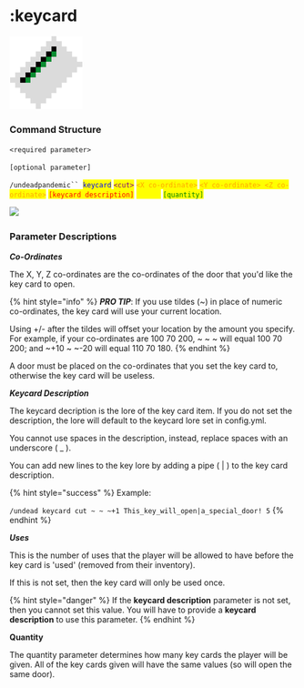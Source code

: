 # :keycard

![Key Card Texture](../../.gitbook/assets/keycard.png)

### Command Structure

`<required parameter>`

`[optional parameter]`

`/undeadpandemic`` `<mark style="color:blue;">`keycard`</mark> <mark style="color:purple;">`<cut>`</mark> <mark style="color:orange;">`<X co-ordinate>`</mark> <mark style="color:orange;">`<Y co-ordinate> <Z co-ordinate>`</mark> <mark style="color:red;">`[keycard description]`</mark> <mark style="color:yellow;">`[uses]`</mark> <mark style="color:green;">`[quantity]`</mark>

![](../../.gitbook/assets/keycard\_cmd.png)

### Parameter Descriptions

_**Co-Ordinates**_

The X, Y, Z co-ordinates are the co-ordinates of the door that you'd like the key card to open.

{% hint style="info" %}
_**PRO TIP**_: If you use tildes (\~) in place of numeric co-ordinates, the key card will use your current location.

Using +/- after the tildes will offset your location by the amount you specify. For example, if your co-ordinates are 100 70 200, \~ \~ \~ will equal 100 70 200; and \~+10 \~ \~-20 will equal 110 70 180.
{% endhint %}

A door must be placed on the co-ordinates that you set the key card to, otherwise the key card will be useless.

_**Keycard Description**_

The keycard decription is the lore of the key card item. If you do not set the description, the lore will default to the keycard lore set in config.yml.

You cannot use spaces in the description, instead, replace spaces with an underscore ( \_ ).

You can add new lines to the key lore by adding a pipe ( | ) to the key card description.

{% hint style="success" %}
Example:

`/undead keycard cut ~ ~ ~+1 This_key_will_open|a_special_door! 5`
{% endhint %}

_**Uses**_

This is the number of uses that the player will be allowed to have before the key card is 'used' (removed from their inventory).

If this is not set, then the key card will only be used once.

{% hint style="danger" %}
If the **keycard description** parameter is not set, then you cannot set this value. You will have to provide a **keycard description** to use this parameter.
{% endhint %}

**Quantity**

The quantity parameter determines how many key cards the player will be given. All of the key cards given will have the same values (so will open the same door).

